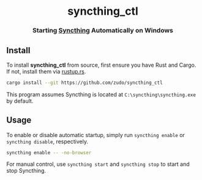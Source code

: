 <h1 align="center">syncthing_ctl</h1>

<h3 align="center">Starting <a href="https://github.com/syncthing/syncthing">Syncthing</a> Automatically on Windows</h3>

## Install

To install **syncthing_ctl** from source, first ensure you have Rust and Cargo. If not, install them via [rustup.rs](https://rustup.rs).

```sh
cargo install --git https://github.com/zudo/syncthing_ctl
```

This program assumes Syncthing is located at `C:\syncthing\syncthing.exe` by default.

## Usage

To enable or disable automatic startup, simply run `syncthing enable` or `syncthing disable`, respectively.

```sh
syncthing enable -- -no-browser
```

For manual control, use `syncthing start` and `syncthing stop` to start and stop Syncthing.
